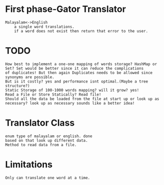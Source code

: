 # First phase-Gator Translator
	Malayalam<->English
		a single word translations.
		if a word does not exist then return that error to the user.
		
# TODO
	How best to implement a one-one mapping of words storage? HashMap or Set? Set would be better since it can reduce the complications
	of duplicates! But then again Duplicates needs to be allowed since synonyms are possible.
	But is it costly? yes and performance isnt optimal.(Maybe a tree structure?)
	Static Storage of 100-1000 words mapping? will it grow? yes! 
	Read a File or Store Statically? Read file!
	Should all the data be loaded from the file at start up or look up as necessary? look up as necessary sounds like a better idea!
	
# Translator Class
	enum type of malayalam or english. done
	based on that look up different data. 
	Method to read data from a file.
	
# Limitations
	Only can translate one word at a time.
